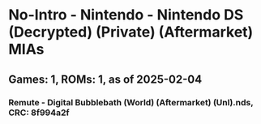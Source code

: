 # No-Intro - Nintendo - Nintendo DS (Decrypted) (Private) (Aftermarket) MIAs
## Games: 1, ROMs: 1, as of 2025-02-04
### Remute - Digital Bubblebath (World) (Aftermarket) (Unl).nds, CRC: 8f994a2f
